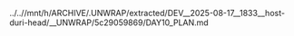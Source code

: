 ../..//mnt/h/ARCHIVE/.UNWRAP/extracted/DEV__2025-08-17__1833__host-duri-head/__UNWRAP/5c29059869/DAY10_PLAN.md